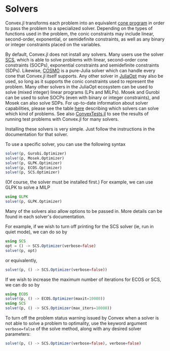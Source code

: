 Solvers
=======

Convex.jl transforms each problem into an equivalent [cone
program](http://mathprogbasejl.readthedocs.org/en/latest/conic.html) in
order to pass the problem to a specialized solver. Depending on the
types of functions used in the problem, the conic constraints may
include linear, second-order, exponential, or semidefinite constraints,
as well as any binary or integer constraints placed on the variables.

By default, Convex.jl does not install any solvers. Many users use the solver
[SCS](https://github.com/JuliaOpt/SCS.jl), which is able to solve problems with
linear, second-order cone constraints (SOCPs), exponential constraints and
semidefinite constraints (SDPs). Likewise,
[COSMO](https://github.com/oxfordcontrol/COSMO.jl) is a pure-Julia solver which
can handle every cone that Convex.jl itself supports. Any other solver in
[JuliaOpt](http://www.juliaopt.org/) may also be used, so long as it supports
the conic constraints used to represent the problem. Many other solvers in the
JuliaOpt ecosystem can be used to solve (mixed integer) linear programs (LPs and
MILPs). Mosek and Gurobi can be used to solve SOCPs (even with binary or integer
constraints), and Mosek can also solve SDPs. For up-to-date information about
solver capabilities, please see the table [here](http://www.juliaopt.org/)
describing which solvers can solve which kind of problems. See also
[ConvexTests.jl](https://ericphanson.github.io/ConvexTests.jl/dev/) to see the
results of running test problems with Convex.jl for many solvers.

Installing these solvers is very simple. Just follow the instructions in
the documentation for that solver.

To use a specific solver, you can use the following syntax

```julia
solve!(p, Gurobi.Optimizer)
solve!(p, Mosek.Optimizer)
solve!(p, GLPK.Optimizer)
solve!(p, ECOS.Optimizer)
solve!(p, SCS.Optimizer)
```

(Of course, the solver must be installed first.) For example, we can use
GLPK to solve a MILP

```julia
using GLPK
solve!(p, GLPK.Optimizer)
```

Many of the solvers also allow options to be passed in. More details can
be found in each solver's documentation.

For example, if we wish to turn off printing for the SCS solver (ie, run
in quiet mode), we can do so by

```julia
using SCS
opt = () -> SCS.Optimizer(verbose=false)
solve!(p, opt)
```

or equivalently,

```julia
solve!(p, () -> SCS.Optimizer(verbose=false))
```

If we wish to increase the maximum number of iterations for ECOS or SCS,
we can do so by

```julia
using ECOS
solve!(p, () -> ECOS.Optimizer(maxit=10000))
using SCS
solve!(p, () -> SCS.Optimizer(max_iters=10000))
```

To turn off the problem status warning issued by Convex when a solver is
not able to solve a problem to optimality, use the keyword argument
`verbose=false` of the solve method, along with any desired
solver parameters:

```julia
solve!(p, () -> SCS.Optimizer(verbose=false), verbose=false)
```

